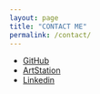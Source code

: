 ```yaml
---
layout: page
title: "CONTACT ME"
permalink: /contact/
---
```




* [GitHub](https://github.com/TutanDev/)
* [ArtStation](https://tutan09.artstation.com/)
* [Linkedin](https://www.linkedin.com/in/andresespinodelr%C3%ADo/)
